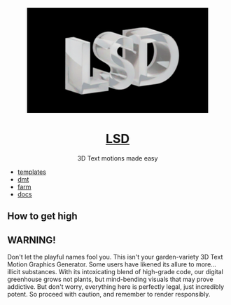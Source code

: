 <p align="center">
  <a href="https://html2.io">
    <img src="./branding/readme-cover.gif" alt="LSD github cover graphic" height="240" />
  </a>
  <h1 align="center"><a href="https://grida.co/lsd">LSD</a></h1>
  <p align="center">3D Text motions made easy</p>
</p>

- [templates](./templates/)
- [dmt](./dmt/)
- [farm](./farm/)
- [docs](./docs)

## How to get high

## WARNING!

Don't let the playful names fool you. This isn't your garden-variety 3D Text Motion Graphics Generator. Some users have likened its allure to more... illicit substances. With its intoxicating blend of high-grade code, our digital greenhouse grows not plants, but mind-bending visuals that may prove addictive. But don't worry, everything here is perfectly legal, just incredibly potent. So proceed with caution, and remember to render responsibly.
